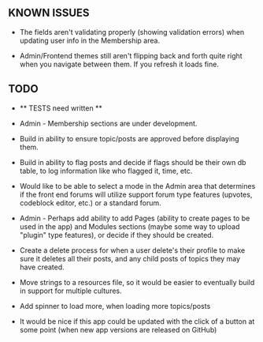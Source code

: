 ## KNOWN ISSUES

* The fields aren't validating properly (showing validation errors) when updating user info in the Membership area.

* Admin/Frontend themes still aren't flipping back and forth quite right when you navigate between them. If 
	you refresh it loads fine.

## TODO

* ** TESTS need written **

* Admin - Membership sections are under development.

* Build in ability to ensure topic/posts are approved before displaying them.

* Build in ability to flag posts and decide if flags should be their own db table, to log information like who flagged it, time, etc.

* Would like to be able to select a mode in the Admin area that determines if the front end forums will utilize support 
	forum type features (upvotes, codeblock editor, etc.) or a standard forum.

* Admin - Perhaps add ability to add Pages (ability to create pages to be used in the app) and Modules sections 
	(maybe some way to upload "plugin" type features), or decide if they should be created.

* Create a delete process for when a user delete's their profile to make sure it deletes all their posts, and any 
	child posts of topics they may have created.

* Move strings to a resources file, so it would be easier to eventually build in support for multiple cultures.

* Add spinner to load more, when loading more topics/posts

* It would be nice if this app could be updated with the click of a button at some point (when new app versions are 
	released on GitHub)
